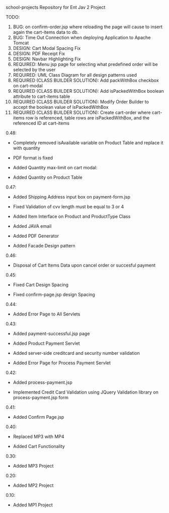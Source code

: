 school-projects
Repository for Ent Jav 2 Project

TODO:

  1. BUG: on confirm-order.jsp where reloading the page will cause to insert again the cart-items data to db.
  2. BUG: Time Out Connection when deploying Application to Apache Tomcat
  3. DESIGN: Cart Modal Spacing Fix
  4. DESIGN: PDF Receipt Fix
  5. DESIGN: Navbar Highlighting Fix
  6. REQUIRED: Menu jsp page for selecting what predefined order will be selected by the user
  7. REQUIRED: UML Class Diagram for all design patterns used
  8. REQUIRED (CLASS BUILDER SOLUTION): Add packWithBox checkbox on cart-modal
  9. REQUIRED (CLASS BUILDER SOLUTION): Add isPackedWithBox boolean attribute to cart-items table
  10. REQUIRED (CLASS BUILDER SOLUTION): Modify Order Builder to accept the boolean value of isPackedWithBox
  11. REQUIRED (CLASS BUILDER SOLUTION): Create cart-order where cart-items row is referenced, table rows are isPackedWithBox, and the referenced ID at cart-items
  
0.48:

  * Completely removed isAvailable variable on Product Table and replace it with quantity

  * PDF format is fixed

  * Added Quantity max-limit on cart modal: 

  * Added Quantity on Product Table
  
0.47:

  * Added Shipping Address input box on payment-form.jsp

  * Fixed Validation of cvv length must be equal to 3 or 4

  * Added Item Interface on Product and ProductType Class

  * Added JAVA email

  * Added PDF Generator

  * Added Facade Design pattern

0.46:

  * Disposal of Cart Items Data upon cancel order or succesful payment

0.45:

  * Fixed Cart Design Spacing

  * Fixed confirm-page.jsp design Spacing

0.44:

  * Added Error Page to All Servlets
  
0.43:

  * Added payment-successful.jsp page

  * Added Product Payment Servlet

  * Added server-side creditcard and security number validation

  * Added Error Page for Process Payment Servlet

0.42:

  * Added process-payment.jsp

  * Implemented Credit Card Validation using JQuery Validation library on process-payment.jsp form

0.41:

  * Added Confirm Page.jsp
  
0.40:

  * Replaced MP3 with MP4

  * Added Cart Functionality

0.30:

  * Added MP3 Project
  
0.20:

  * Added MP2 Project
  
0.10:

  * Added MP1 Project
